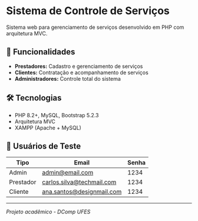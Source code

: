 # Sistema de Controle de Serviços

Sistema web para gerenciamento de serviços desenvolvido em PHP com arquitetura MVC.

## 🚀 Funcionalidades

- **Prestadores:** Cadastro e gerenciamento de serviços
- **Clientes:** Contratação e acompanhamento de serviços
- **Administradores:** Controle total do sistema

## 🛠️ Tecnologias

- PHP 8.2+, MySQL, Bootstrap 5.2.3
- Arquitetura MVC
- XAMPP (Apache + MySQL)

## 👥 Usuários de Teste

| Tipo      | Email                     | Senha |
| --------- | ------------------------- | ----- |
| Admin     | admin@email.com           | 1234  |
| Prestador | carlos.silva@techmail.com | 1234  |
| Cliente   | ana.santos@designmail.com | 1234  |

---

_Projeto acadêmico - DComp UFES_

